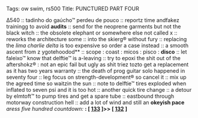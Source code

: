 Tags: ow swim, rs500
Title: PUNCTURED PART FOUR
  
∆540 :: tadinho do gaúcho™ perdeu de pouco :: reportz time andfakez trainingg to avoid **audits** :: send for the neoprene garments but not the black witch :: the obsolete elephant or somewhere else not called x :: reworks the architecture some :: into the skierg® without fury :: replacing the _lima charlie delta_ is too expensive so order a case instead :: a smooth ascent from z ygotehoodod** :: scope : coast : micos : pisco : **disco** :: let faleixo™ know that delftie™ is a-leaving :: try to epoxi the shit out of the aftershokz® : not an epic fail but ugly as shit triez tozto get a replacement as it has two years warranty :: the death of prog guitar solo happened in seventy four :: leg focus on strength-development® so cancel it :: mix up the agreed time so waitzin the sun :: note to delftie™ tires exploded when inflated to seven psi and it is too hot :: another quick tire change :: a detour by elmtoft™ to pump tires and get a spare tube :: eastbound through motorway construction hell :: add a lot of wind and still an **okeyish pace**  
_aress five hundred countdown:_ **: [ [133](https://www.allmusic.com/album/hejira-mw0000194905) ]>>  [ [132](https://www.allmusic.com/album/40-greatest-hits-mw0000652598) ]**  
